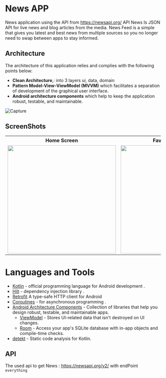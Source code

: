 # News APP
News application using the API from https://newsapi.org/ API News Is JSON API for live news and blog articles from the media. 
News Feed is a simple that gives you latest and best news from multiple sources so you no longer need to swap between apps to stay informed.


## Architecture
The architecture of this application relies and complies with the following points below:
- __Clean Architecture__,: into 3 layers ui, data, domain
- __Pattern Model-View-ViewModel (MVVM)__ which facilitates a separation of development of the graphical user interface.
- __Android architecture components__ which help to keep the application robust, testable, and maintainable.

![Capture](https://github.com/hamza94max/Football-League-App/assets/54688005/317d0417-bf8a-4fa9-895e-b13c24d1f374)


## ScreenShots

 <table>
  <tr>
    <th>Home Screen </th>
    <th>Favourites Screen</th>
    <th>Empty Screen</th>
  </tr>
  <tr>
    <td><img src="https://github.com/hamza94max/News-App/assets/54688005/9a172767-98d8-4c5c-979f-80d184b9ffa6" width="350"></td>
    <td><img src="https://github.com/hamza94max/News-App/assets/54688005/dc73ffdd-afc9-41ec-9d33-e3d35145143a" width="350"></td>
    <td><img src="https://github.com/hamza94max/News-App/assets/54688005/1f80458e-a4d8-4aeb-90d1-ca6c8c999d1c" width="350"></td>
  </tr>
 </table>


# Languages and Tools
* [Kotlin](https://kotlinlang.org/) - official programming language for Android development .
* [Hilt](https://developer.android.com/training/dependency-injection/hilt-android) - dependency injection library .
* [Retrofit](https://square.github.io/retrofit/) A type-safe HTTP client for Android
* [Coroutines](https://kotlinlang.org/docs/reference/coroutines-overview.html) - for asynchronous programming .
* [Android Architecture Components](https://developer.android.com/topic/libraries/architecture) - Collection of libraries that help you design robust, testable, and maintainable apps.
  - [ViewModel](https://developer.android.com/topic/libraries/architecture/viewmodel) - Stores UI-related data that isn't destroyed on UI changes. 
  - [Room](https://developer.android.com/topic/libraries/architecture/room) - Access your app's SQLite database with in-app objects and compile-time checks.
* [detekt](https://github.com/detekt/detekt) - Static code analysis for Kotlin.

## API
The used api to get News :  https://newsapi.org/v2/
with endPoint `everything`


